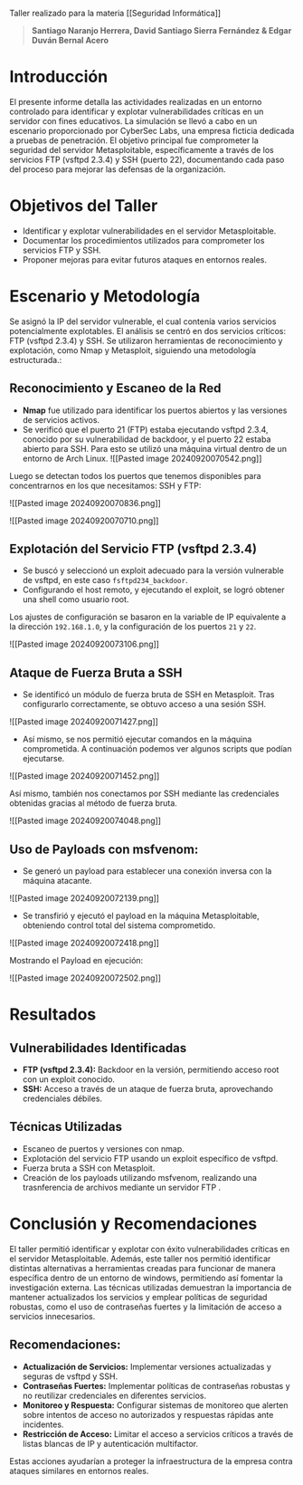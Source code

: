 
Taller realizado para la materia [[Seguridad Informática]]

> **Santiago Naranjo Herrera, David Santiago Sierra Fernández & Edgar Duván Bernal Acero**
# Introducción

El presente informe detalla las actividades realizadas en un entorno controlado para identificar y explotar vulnerabilidades críticas en un servidor con fines educativos. La simulación se llevó a cabo en un escenario proporcionado por CyberSec Labs, una empresa ficticia dedicada a pruebas de penetración. El objetivo principal fue comprometer la seguridad del servidor Metasploitable, específicamente a través de los servicios FTP (vsftpd 2.3.4) y SSH (puerto 22), documentando cada paso del proceso para mejorar las defensas de la organización.
# Objetivos del Taller

- Identificar y explotar vulnerabilidades en el servidor Metasploitable.
- Documentar los procedimientos utilizados para comprometer los servicios FTP y SSH.
- Proponer mejoras para evitar futuros ataques en entornos reales.

# Escenario y Metodología

Se asignó la IP del servidor vulnerable, el cual contenía varios servicios potencialmente explotables. El análisis se centró en dos servicios críticos: FTP (vsftpd 2.3.4) y SSH. Se utilizaron herramientas de reconocimiento y explotación, como Nmap y Metasploit, siguiendo una metodología estructurada.:

## Reconocimiento y Escaneo de la Red
    
- **Nmap** fue utilizado para identificar los puertos abiertos y las versiones de servicios activos.
- Se verificó que el puerto 21 (FTP) estaba ejecutando vsftpd 2.3.4, conocido por su vulnerabilidad de backdoor, y el puerto 22 estaba abierto para SSH. Para esto se utilizó una máquina virtual dentro de un entorno de Arch Linux.
![[Pasted image 20240920070542.png]]

Luego se detectan todos los puertos que tenemos disponibles para concentrarnos en los que necesitamos: SSH y FTP:

![[Pasted image 20240920070836.png]]

![[Pasted image 20240920070710.png]]

## Explotación del Servicio FTP (vsftpd 2.3.4)
    
- Se buscó y seleccionó un exploit adecuado para la versión vulnerable de vsftpd, en este caso `fsftpd234_backdoor`.
- Configurando el host remoto, y ejecutando el exploit, se logró obtener una shell como usuario root.

Los ajustes de configuración se basaron en la variable de IP equivalente a la dirección `192.168.1.0`, y la configuración de los puertos `21` y `22`.

![[Pasted image 20240920073106.png]]

## Ataque de Fuerza Bruta a SSH
    
- Se identificó un módulo de fuerza bruta de SSH en Metasploit. Tras configurarlo correctamente, se obtuvo acceso a una sesión SSH.

![[Pasted image 20240920071427.png]]

- Así mismo, se nos permitió ejecutar comandos en la máquina comprometida. A continuación podemos ver algunos scripts que podían ejecutarse.

![[Pasted image 20240920071452.png]]

Así mismo, también nos conectamos por SSH mediante las credenciales obtenidas gracias al método de fuerza bruta.

![[Pasted image 20240920074048.png]]
## Uso de Payloads con msfvenom:

- Se generó un payload para establecer una conexión inversa con la máquina atacante.

![[Pasted image 20240920072139.png]]

- Se transfirió y ejecutó el payload en la máquina Metasploitable, obteniendo control total del sistema comprometido.

![[Pasted image 20240920072418.png]]

Mostrando el Payload en ejecución:

![[Pasted image 20240920072502.png]]

# Resultados

## Vulnerabilidades Identificadas

- **FTP (vsftpd 2.3.4):** Backdoor en la versión, permitiendo acceso root con un exploit conocido.
- **SSH:** Acceso a través de un ataque de fuerza bruta, aprovechando credenciales débiles.
## Técnicas Utilizadas

- Escaneo de puertos y versiones con nmap.
- Explotación del servicio FTP usando un exploit específico de vsftpd.
- Fuerza bruta a SSH con Metasploit.
- Creación de los payloads utilizando msfvenom, realizando una trasnferencia de archivos mediante un servidor FTP .

# Conclusión y Recomendaciones

El taller permitió identificar y explotar con éxito vulnerabilidades críticas en el servidor Metasploitable. Además, este taller nos permitió identificar distintas alternativas a herramientas creadas para funcionar de manera específica dentro de un entorno de windows, permitiendo así fomentar la investigación externa. Las técnicas utilizadas demuestran la importancia de mantener actualizados los servicios y emplear políticas de seguridad robustas, como el uso de contraseñas fuertes y la limitación de acceso a servicios innecesarios.

## Recomendaciones:

- **Actualización de Servicios:** Implementar versiones actualizadas y seguras de vsftpd y SSH.
- **Contraseñas Fuertes:** Implementar políticas de contraseñas robustas y no reutilizar credenciales en diferentes servicios.
- **Monitoreo y Respuesta:** Configurar sistemas de monitoreo que alerten sobre intentos de acceso no autorizados y respuestas rápidas ante incidentes.
- **Restricción de Acceso:** Limitar el acceso a servicios críticos a través de listas blancas de IP y autenticación multifactor.

Estas acciones ayudarían a proteger la infraestructura de la empresa contra ataques similares en entornos reales.